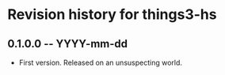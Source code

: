 # Revision history for things3-hs

## 0.1.0.0 -- YYYY-mm-dd

* First version. Released on an unsuspecting world.
